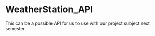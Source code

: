 # WeatherStation_API
This can be a possible API for us to use with our project subject next semester.
